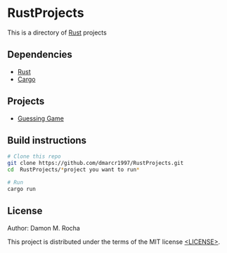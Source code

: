 # RustProjects

This is a directory of [Rust][] projects 

## Dependencies

- [Rust][]
- [Cargo][]

## Projects

 - [Guessing Game][]

## Build instructions

```sh
# Clone this repo
git clone https://github.com/dmarcr1997/RustProjects.git
cd	RustProjects/*project you want to run*

# Run
cargo run
```

## License

Author: Damon M. Rocha

This project is distributed under the terms of the MIT license
[&lt;LICENSE&gt;](LICENSE).



[Rust]: https://www.rust-lang.org/
[Cargo]: https://crates.io/
[Guessing Game]: ./guessing_game
